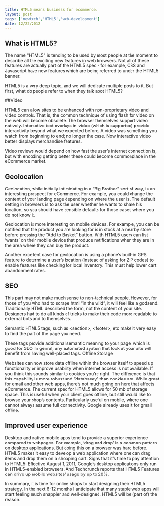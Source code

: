 ```yaml
---
title: HTML5 means business for ecommerce.
layout: post
tags: ['newtech','HTML5','web-development']
date: 12/22/2012
---
```


## What is HTML5?

The name "HTML5" is tending to be used by most people at the moment to describe all the exciting new features in web browsers. Not all of these features are actually part of the HTML5 spec - for example, CSS and Javascript have new features which are being referred to under the HTML5 banner.

HTML5 is a very deep topic, and we will dedicate multiple posts to it. But first, what do people refer to when they talk abot HTML5?

##Video

HTML5 can allow sites to be enhanced with non-proprietary video and video controls. That is, the common technique of using flash for video on the web will become obsolete. The browser themselves support video natively. Interactive text overlays in-video (which is supported) provide interactivity beyond what we expected before. A video was something you watch from beginning to end; no longer the case. Now interactive video better displays merchandise features. 

Video reviews would depend on how fast the user’s internet connection is, but with encoding getting better these could become commonplace in the eCommerce market.

## Geolocation

Geolocation, while initially intimidating in a “Big Brother” sort of way, is an interesting prospect for eCommerce. For example, you could change the content of your landing page depending on where the user is. The default setting in browsers is to ask the user whether he wants to share his location, so you should have sensible defaults for those cases where you do not know it.

Geolocation is more interesting on mobile devices. For example, you can be notified that the product you are looking for is in stock at a nearby store before pressing the “Add to Basket” button. With HTML5 users can list ‘wants’ on their mobile device that produce notifications when they are in the area where they can buy the product.

Another excellent case for geolocation is using a phone’s built-in GPS feature to determine a user’s location (instead of asking for ZIP codes) to enable features like checking for local inventory. This must help lower cart abandonment rates.

## SEO

This part may not make much sense to non-technical people. However, for those of you who had to scrape html “in the wild”, it will feel like a godsend. Traditionally HTML described the form, not the content of your site. Designers had to do all kinds of tricks to make their code more readable to external bots and to themselves.

Semantic HTML5 tags, such as \<section\>, \<footer\>, etc make it very easy to find the part of the page you need.

These tags provide additional semantic meaning to your page, which is good for SEO. In genral, any automated system that look at your site will benefit from having well-placed tags.
Offline Storage

Websites can now store data offline within the browser itself to speed up functionality or improve usability when internet access is not available. If you think this sounds similar to cookies you’re right. The difference is that this capability is more robust and “databasey” than cookies are. While great for email and other web apps, there’s not much going on here that affects eCommerce. The current spec for HTML5 allows for 50 mb of storage space. This is useful when your client goes offline, but still would like to browse your shop’s contents. Particularly useful on mobile, where one cannot always assume full connectivity. Google already uses it for gmail offline.

## Improved user experience

Desktop and native mobile apps tend to provide a superior experience compared to webpages.
For example, ‘drag and drop’ is a common pattern on desktop applications. But doing this on a browser was hard before. HTML5 makes it easy to develop a web application where one can drag items and drop them on a shopping cart.
Signs that it’s time to pay attention to HTML5: Effective August 1, 2011, Google’s desktop applications only run in HTML5-enabled browsers. And Techcrunch reports that HTML5 Features can drive up mobile websites’ usage by up to 28%.

In summary, it is time for online shops to start designing their HTML5 strategy. In the next 6-12 months I anticipate that many staple web apps will start feeling much snappier and well-designed. HTML5 will be (part of) the reason.